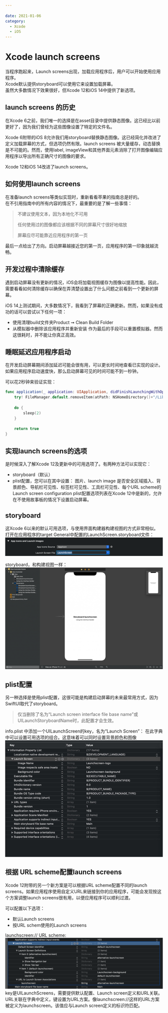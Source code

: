 ```yaml
---
 
date: 2021-01-06
category:
  - Xcode
  - iOS
---
```


# Xcode launch screens

当程序跑起来，Launch screens出现，加载应用程序后，用户可以开始使用应用程序。<br>
Xcode默认提供storyboard可以使用它来设置加载屏幕。<br>
虽然大多数情况下效果很好，但Xcode 12和iOS 14中提供了新选项。

## launch screens 的历史
在Xcode 6之前，我们唯一的选择是在asset目录中提供静态图像。这已经比以前更好了，因为我们曾经为这些图像设置了特定的文件名。<br>

Xcode 6附带的iOS 8允许我们用storyboard替换静态图像。这已经简化并改进了定义加载屏幕的方式，但选项仍然有限。launch screens 被大量缓存，动态替换是不可能的。然而，使用label, imageView和其他界面元素消除了打开图像编辑应用程序以导出所有正确尺寸的图像的要求。<br>

Xcode 12和iOS 14改进了launch screens。

## 如何使用launch screens
在准备launch screens等类似实现时，重新看看苹果的指南总是好的。<br>
在不引用指南中的所有内容的情况下，最重要的是了解一些事情：
> 不建议使用文本，因为本地化不可用
>
> 任何使用过的图像都应该根据不同的屏幕尺寸很好地缩放
>
> 屏幕应尽可能靠近应用程序的第一页

最后一点给出了方向。启动屏幕越接近您的第一页，应用程序的第一印象就越流畅。

## 开发过程中清除缓存
遇到启动屏幕没有更新的情况，iOS会将加载视图缓存为图像以提高性能。因此，需要看看如何清除缓存以确保在弄清楚设置出了什么问题之前看到一个更新的屏幕。

iOS 14上测试期间，大多数情况下，我看到了屏幕的正确更新。然而，如果没有成功的话可以尝试以下任何一项：

- 使用清理build文件夹Product ➞ Clean Build Folder
- 从模拟器中删除该应用程序并重新安装
作为最后的手段可以重置模拟器。然而这很耗时，并不能让你真正高效。

## 睡眠延迟应用程序启动
在开发启动屏幕期间添加延迟可能会很有用，可以更长时间地查看已实现的设计。如果应用程序启动速度快，那么启动屏幕可见的时间可能不到一秒钟。

可以花2秒钟来验证实现：
``` swift
func application(_ application: UIApplication, didFinishLaunchingWithOptions launchOptions: [UIApplication.LaunchOptionsKey: Any]?) -> Bool {
    try! FileManager.default.removeItem(atPath: NSHomeDirectory()+"/Library/SplashBoard")

    do {
        sleep(2)
    }

    return true
}
```

## 实现launch screens的选项
是时候深入了解Xcode 12及更新中的可用选项了。有两种方法可以实现它：
- storyboard（默认）
- plist配置，您可以在其中设置：
  图片、launch image 是否安全区域插入、背景颜色、导航栏可见性、标签栏可见性、工具栏可见性、每个URL scheme的Launch screen configuration
plist配置选项列表在Xcode 12中是新的，允许在不使用故事板的情况下设置启动屏幕。

## storyboard 
这Xcode 6以来的默认可用选项，与使用界面构建器构建视图的方式非常相似。<br>
打开在应用程序的target General中配置的LaunchScreen.storyboard文件：
![Launch Screen storyboard configuration](./4/1.png)

storyboard，和构建视图一样：
![Launch Screen storyboard](./4/2.png)

## plist配置
另一种选择是使用plist配置，这很可能是构建启动屏幕的未来最常用方式，因为SwiftUI取代了storyboard。

> 仅当删除了名为“Launch screen interface file base name”或UILaunchStoryboardName时，此配置才会生效。

info.plist 中添加一个UILaunchScreen的key，名为“Launch Screen”：
在此字典中可以设置可用选项的组合。这意味着可以同时设置背景颜色和图像
![plist配置](./4/3.png)

## 根据 URL scheme配置launch screens 
Xcode 12附带的另一个新方案是可以根据URL scheme配置不同的launch screens。如果应用程序使用自定义URL来链接到你的应用程序，可能会发现按这个方案调整launch screens很有用，以便应用程序可以顺利过渡。

可以配置以下选项：
- 默认Launch screens
- 按URL schem使用的Launch screens

launchscreen:// URL scheme:
![多个启动屏幕的示例配置](./4/4.png)
key是UILaunchScreens，需要提供默认配置、Launch screen定义和URL关联。<br>
URL关联在字典中定义，键设置为URL方案。像launchscreen://这样的URL方案被定义为launchscreen。该值应与Launch screen定义的标识符匹配。
